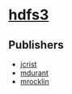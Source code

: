 # [hdfs3](https://pypi.org/project/hdfs3)



## Publishers
- [jcrist](https://pypi.org/user/jcrist)
- [mdurant](https://pypi.org/user/mdurant)
- [mrocklin](https://pypi.org/user/mrocklin)


